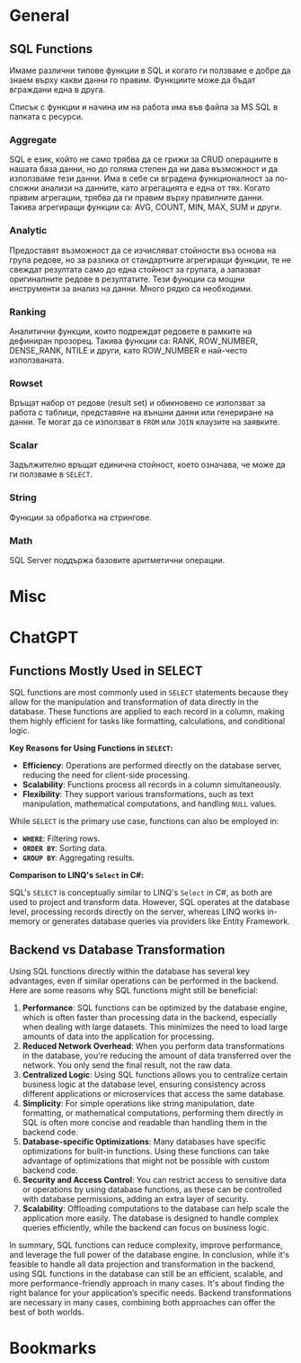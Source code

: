 # General
## SQL Functions
Имаме различни типове функции в SQL и когато ги ползваме е добре да знаем върху какви данни го правим.
Функциите може да бъдат вграждани една в друга. 

Списък с функции и начина им на работа има във файла за MS SQL в папката с ресурси.
### Aggregate
SQL е език, който не само трябва да се грижи за CRUD операциите в нашата база данни, но до голяма степен да ни дава възможност и да използваме тези данни. Има в себе си вградена функционалност за по-сложни анализи на данните, като агрегацията е една от тях. Когато правим агрегации, трябва да ги правим върху правилните данни.
Такива агрегиращи функции са: AVG, COUNT, MIN, MAX, SUM и други.
### Analytic
Предоставят възможност да се изчисляват стойности въз основа на група редове, но за разлика от стандартните агрегиращи функции, те не свеждат резултата само до една стойност за групата, а запазват оригиналните редове в резултатите. Тези функции са мощни инструменти за анализ на данни. Много рядко са необходими.
### Ranking
Аналитични функции, които подреждат редовете в рамките на дефиниран прозорец.
Такива функции са: RANK, ROW_NUMBER, DENSE_RANK, NTILE и други, като ROW_NUMBER е най-често използваната.
### Rowset
Връщат набор от редове (result set) и обикновено се използват за работа с таблици, представяне на външни данни или генериране на данни. Те могат да се използват в `FROM` или `JOIN` клаузите на заявките.
### Scalar
Задължително връщат единична стойност, което означава, че може да ги ползваме в `SELECT`.
### String
Функции за обработка на стрингове.
### Math
SQL Server поддържа базовите аритметични операции.
# Misc

# ChatGPT
## Functions Mostly Used in SELECT
SQL functions are most commonly used in `SELECT` statements because they allow for the manipulation and transformation of data directly in the database. These functions are applied to each record in a column, making them highly efficient for tasks like formatting, calculations, and conditional logic.

**Key Reasons for Using Functions in `SELECT`:**

- **Efficiency**: Operations are performed directly on the database server, reducing the need for client-side processing.
- **Scalability**: Functions process all records in a column simultaneously.
- **Flexibility**: They support various transformations, such as text manipulation, mathematical computations, and handling `NULL` values.

While `SELECT` is the primary use case, functions can also be employed in:

- **`WHERE`**: Filtering rows.
- **`ORDER BY`**: Sorting data.
- **`GROUP BY`**: Aggregating results.

**Comparison to LINQ's `Select` in C#:**

SQL's `SELECT` is conceptually similar to LINQ's `Select` in C#, as both are used to project and transform data. However, SQL operates at the database level, processing records directly on the server, whereas LINQ works in-memory or generates database queries via providers like Entity Framework.
## Backend vs Database Transformation
Using SQL functions directly within the database has several key advantages, even if similar operations can be performed in the backend. Here are some reasons why SQL functions might still be beneficial:

1. **Performance**: SQL functions can be optimized by the database engine, which is often faster than processing data in the backend, especially when dealing with large datasets. This minimizes the need to load large amounts of data into the application for processing.
2. **Reduced Network Overhead**: When you perform data transformations in the database, you're reducing the amount of data transferred over the network. You only send the final result, not the raw data.
3. **Centralized Logic**: Using SQL functions allows you to centralize certain business logic at the database level, ensuring consistency across different applications or microservices that access the same database.
4. **Simplicity**: For simple operations like string manipulation, date formatting, or mathematical computations, performing them directly in SQL is often more concise and readable than handling them in the backend code.
5. **Database-specific Optimizations**: Many databases have specific optimizations for built-in functions. Using these functions can take advantage of optimizations that might not be possible with custom backend code.
6. **Security and Access Control**: You can restrict access to sensitive data or operations by using database functions, as these can be controlled with database permissions, adding an extra layer of security.
7. **Scalability**: Offloading computations to the database can help scale the application more easily. The database is designed to handle complex queries efficiently, while the backend can focus on business logic.

In summary, SQL functions can reduce complexity, improve performance, and leverage the full power of the database engine. In conclusion, while it's feasible to handle all data projection and transformation in the backend, using SQL functions in the database can still be an efficient, scalable, and more performance-friendly approach in many cases. It's about finding the right balance for your application’s specific needs. Backend transformations are necessary in many cases, combining both approaches can offer the best of both worlds. 
# Bookmarks